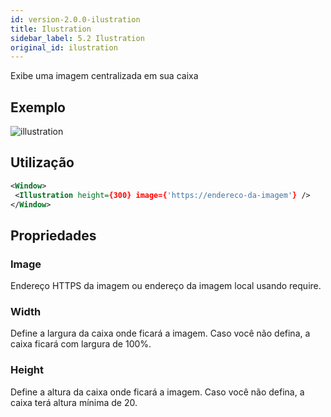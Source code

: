 ```yaml
---
id: version-2.0.0-ilustration
title: Ilustration
sidebar_label: 5.2 Ilustration
original_id: ilustration
---
```


Exibe uma imagem centralizada em sua caixa

## Exemplo

![illustration](assets/old_versions/illustration.jpg)

## Utilização

```xml
<Window> 
 <Illustration height={300} image={'https://endereco-da-imagem'} />
</Window>
```

## Propriedades

### Image

Endereço HTTPS da imagem ou endereço da imagem local usando require. 

### Width 

Define a largura da caixa onde ficará a imagem.
Caso você não defina, a caixa ficará com largura de 100%.

### Height

Define a altura da caixa onde ficará a imagem.
Caso você não defina, a caixa terá altura mínima de 20.
